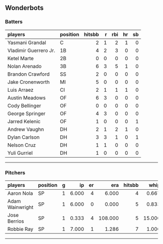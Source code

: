 ## Wonderbots

### Batters

 
|players               |position | hitsbb|  r| rbi| hr| sb| 
|:---------------------|:--------|------:|--:|---:|--:|--:| 
|Yasmani Grandal       |C        |      2|  1|   2|  1|  0| 
|Vladimir Guerrero Jr. |1B       |      4|  2|   3|  0|  0| 
|Ketel Marte           |2B       |      0|  0|   0|  0|  0| 
|Nolan Arenado         |3B       |      6|  3|   5|  1|  0| 
|Brandon Crawford      |SS       |      2|  0|   0|  0|  0| 
|Jake Cronenworth      |MI       |      5|  0|   0|  0|  0| 
|Luis Arraez           |CI       |      2|  1|   1|  1|  0| 
|Austin Meadows        |OF       |      6|  3|   0|  0|  0| 
|Cody Bellinger        |OF       |      0|  0|   0|  0|  0| 
|George Springer       |OF       |      4|  3|   0|  0|  0| 
|Jarred Kelenic        |OF       |      1|  0|   0|  0|  1| 
|Andrew Vaughn         |DH       |      2|  1|   2|  1|  0| 
|Dylan Carlson         |DH       |      3|  3|   1|  0|  1| 
|Nelson Cruz           |DH       |      1|  1|   0|  0|  0| 
|Yuli Gurriel          |DH       |      1|  0|   0|  0|  0| 


* * *

### Pitchers

 
|players         |position |  g|    ip| er|     era| hitsbb|   whip| so|  w| sv| 
|:---------------|:--------|--:|-----:|--:|-------:|------:|------:|--:|--:|--:| 
|Aaron Nola      |SP       |  1| 6.000|  4|   6.000|      4|  0.667|  7|  1|  0| 
|Adam Wainwright |SP       |  1| 6.000|  0|   0.000|      5|  0.833|  6|  1|  0| 
|Jose Berrios    |SP       |  1| 0.333|  4| 108.000|      5| 15.000|  0|  0|  0| 
|Robbie Ray      |SP       |  1| 7.000|  1|   1.286|      7|  1.000|  5|  1|  0| 


* * *


